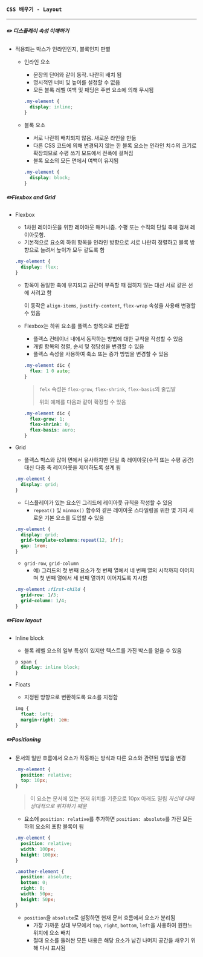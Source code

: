 ### `CSS 배우기 - Layout`

***

##### ✏️ 디스플레이 속성 이해하기

- 적용되는 박스가 인라인인지, 블록인지 판별

  - 인라인 요소

    - 문장의 단어와 같이 동작. 나란히 배치 됨
    - 명시적인 너비 및 높이를 설정할 수 없음
    - 모든 블록 레벨 여백 및 패딩은 주변 요소에 의해 무시됨

    ```css
    .my-element {
      display: inline;
    }
    ```

  - 블록 요소

    - 서로 나란히 배치되지 않음. 새로운 라인을 만듦
    - 다른 CSS 코드에 의해 변경되지 않는 한 블록 요소는 인라인 치수의 크기로 확장되므로 수평 쓰기 모드에서 전폭에 걸쳐짐
    - 블록 요소의 모든 면에서 여백이 유지됨

    ```css
    .my-element {
      display: block;
    }
    ```







##### ✏️Flexbox and Grid

- Flexbox

  - 1차원 레이아웃을 위한 레이아웃 매커니즘. 수평 또는 수직의 단일 축에 걸쳐 레이아웃함.
  - 기본적으로 요소의 하위 항목을 인라인 방향으로 서로 나란히 정렬하고 블록 방향으로 늘려서 높이가 모두 같도록 함

  ```css
  .my-element {
    display: flex;
  }
  ```

  - 항목이 동일한 축에 유지되고 공간이 부족할 때 접히지 않는 대신 서로 같은 선에 서려고 함

    이 동작은 `align-items`, `justify-content`, `flex-wrap` 속성을 사용해 변경할 수 있음

  - Flexbox는 하위 요소를 플렉스 항목으로 변환함

    - 플렉스 컨테이너 내에서 동작하는 방법에 대한 규칙을 작성할 수 있음
    - 개별 항목의 정렬, 순서 및 정당성을 변경할 수 있음
    - 플렉스 속성을 사용하여 축소 또는 증가 방법을 변경할 수 있음

    ```css
    .my-element dic {
      flex: 1 0 auto;
    }
    ```

    > `felx` 속성은 `flex-grow`, `flex-shrink`, `flex-basis`의 줄임말
    >
    > 위의 예제를 다음과 같이 확장할 수 있음

    ```css
    .my-element dic {
      flex-grow: 1;
      flex-shrink: 0;
      flex-basis: auro;
    }
    ```

- Grid

  - 플렉스 박스와 많이 면에서 유사하지만 단일 축 레이아웃(수직 또는 수평 공간) 대신 다중 축 레이아웃을 제어하도록 설계 됨

  ```css
  .my-element {
    display: grid;
  }
  ```

  - 디스플레이가 있는 요소인 그리드에 레이아웃 규칙을 작성할 수 있음
    - `repeat()` 및 `minmax()` 함수와 같은 레이아웃 스타일링을 위한 몇 가지 새로운 기본 요소를 도입할 수 있음

  ```css
  .my-element {
    display: grid;
    grid-template-columns:repeat(12, 1fr);
    gap: 1rem;
  }
  ```

  - `grid-row`, `grid-column`
    - 예) 그리드의 첫 번째 요소가 첫 번째 열에서 네 번째 열의 시작까지 이어지며 첫 번째 열에서 세 번째 열까지 이어지도록 지시함

  ```css
  .my-element :first-child {
    grid-row: 1/3;
    grid-column: 1/4;
  }
  ```

  





##### ✏️Flow layout

- Inline block

  - 블록 레벨 요소의 일부 특성이 있지만 텍스트를 가진 박스를 얻을 수 있음

  ```css
  p span {
    display: inline block;
  }
  ```

- Floats

  - 지정된 방향으로 변환하도록 요소를 지정함

  ```css
  img {
    float: left;
    margin-right: 1em;
  }
  ```







##### ✏️Positioning

- 문서의 일반 흐름에서 요소가 작동하는 방식과 다른 요소와 관련된 방법을 변경

  ```css
  .my-element {
    position: relative;
    top: 10px;
  }
  ```

  > 이 요소는 문서에 있는 현재 위치를 기준으로 10px 아래도 밀림 *자신에 대해 상대적으로 위치하기 때문*

  - 요소에 `position: relative`를 추가하면 `position: absolute`를 가진 모든 하위 요소의 포함 블록이 됨

  ```css
  .my-element {
    position: relative;
    width: 100px;
    height: 100px;
  }
  
  .another-element {
  	position: absolute;
  	bottom: 0;
  	right: 0;
  	width: 50px;
  	height: 50px;
  }
  ```

  - `position`을 `absolute`로 설정하면 현재 문서 흐름에서 요소가 분리됨
    - 가장 가까운 상대 부모에서 `top`, `right`, `bottom`, `left`을 사용하여 원한느 위치에 요소 배치
    - 절대 요소를 둘러싼 모든 내용은 해당 요소가 남긴 나머지 공간을 채우기 위해 다시 표시됨



